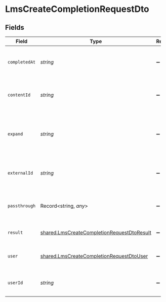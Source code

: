 # LmsCreateCompletionRequestDto


## Fields

| Field                                                                                                           | Type                                                                                                            | Required                                                                                                        | Description                                                                                                     | Example                                                                                                         |
| --------------------------------------------------------------------------------------------------------------- | --------------------------------------------------------------------------------------------------------------- | --------------------------------------------------------------------------------------------------------------- | --------------------------------------------------------------------------------------------------------------- | --------------------------------------------------------------------------------------------------------------- |
| `completedAt`                                                                                                   | *string*                                                                                                        | :heavy_minus_sign:                                                                                              | The date the completion was created                                                                             | 2021-07-21T14:00:00.000Z                                                                                        |
| `contentId`                                                                                                     | *string*                                                                                                        | :heavy_minus_sign:                                                                                              | The content ID associated with this completion                                                                  | 16873-ENG-VIDEO-1                                                                                               |
| `expand`                                                                                                        | *string*                                                                                                        | :heavy_minus_sign:                                                                                              | The comma separated list of fields that will be expanded in the response                                        | user                                                                                                            |
| `externalId`                                                                                                    | *string*                                                                                                        | :heavy_minus_sign:                                                                                              | The external ID associated with this completion                                                                 | SOFTWARE-ENG-LV1-TRAINING-VIDEO-1-COMPLETION                                                                    |
| `passthrough`                                                                                                   | Record<string, *any*>                                                                                           | :heavy_minus_sign:                                                                                              | Value to pass through to the provider                                                                           | {"other_known_names": "John Doe"}                                                                               |
| `result`                                                                                                        | [shared.LmsCreateCompletionRequestDtoResult](../../../sdk/models/shared/lmscreatecompletionrequestdtoresult.md) | :heavy_minus_sign:                                                                                              | The result of the completion                                                                                    |                                                                                                                 |
| `user`                                                                                                          | [shared.LmsCreateCompletionRequestDtoUser](../../../sdk/models/shared/lmscreatecompletionrequestdtouser.md)     | :heavy_minus_sign:                                                                                              | The user associated with this completion                                                                        |                                                                                                                 |
| `userId`                                                                                                        | *string*                                                                                                        | :heavy_minus_sign:                                                                                              | The user ID associated with this completion                                                                     | 746359                                                                                                          |
